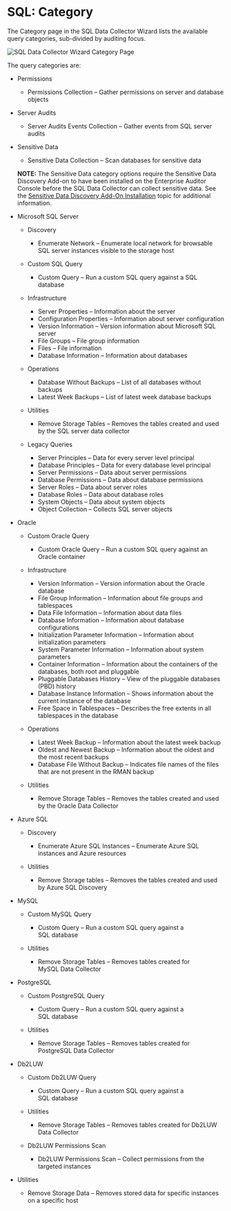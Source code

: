 # SQL: Category

The Category page in the SQL Data Collector Wizard lists the available query categories, sub-divided
by auditing focus.

![SQL Data Collector Wizard Category Page](/img/versioned_docs/accessanalyzer_11.6/accessanalyzer/admin/datacollector/adinventory/category.webp)

The query categories are:

- Permissions

    - Permissions Collection – Gather permissions on server and database objects

- Server Audits

    - Server Audits Events Collection – Gather events from SQL server audits

- Sensitive Data

    - Sensitive Data Collection – Scan databases for sensitive data

    **NOTE:** The Sensitive Data category options require the Sensitive Data Discovery Add-on to
    have been installed on the Enterprise Auditor Console before the SQL Data Collector can collect
    sensitive data. See the
    [Sensitive Data Discovery Add-On Installation](/docs/accessanalyzer/11.6/install/sensitivedatadiscovery/overview.md)
    topic for additional information.

- Microsoft SQL Server

    - Discovery

        - Enumerate Network – Enumerate local network for browsable SQL server instances visible to
          the storage host

    - Custom SQL Query

        - Custom Query – Run a custom SQL query against a SQL database

    - Infrastructure

        - Server Properties – Information about the server
        - Configuration Properties – Information about server configuration
        - Version Information – Version information about Microsoft SQL server
        - File Groups – File group information
        - Files – File information
        - Database Information – Information about databases

    - Operations

        - Database Without Backups – List of all databases without backups
        - Latest Week Backups – List of latest week database backups

    - Utilities

        - Remove Storage Tables – Removes the tables created and used by the SQL server data
          collector

    - Legacy Queries

        - Server Principles – Data for every server level principal
        - Database Principles – Data for every database level principal
        - Server Permissions – Data about server permissions
        - Database Permissions – Data about database permissions
        - Server Roles – Data about server roles
        - Database Roles – Data about database roles
        - System Objects – Data about system objects
        - Object Collection – Collects SQL server objects

- Oracle

    - Custom Oracle Query

        - Custom Oracle Query – Run a custom SQL query against an Oracle container

    - Infrastructure

        - Version Information – Version information about the Oracle database
        - File Group Information – Information about file groups and tablespaces
        - Data File Information – Information about data files
        - Database Information – Information about database configurations
        - Initialization Parameter Information – Information about initialization parameters
        - System Parameter Information – Information about system parameters
        - Container Information – Information about the containers of the databases, both root and
          pluggable
        - Pluggable Databases History – View of the pluggable databases (PBD) history
        - Database Instance Information – Shows information about the current instance of the
          database
        - Free Space in Tablespaces – Describes the free extents in all tablespaces in the database

    - Operations

        - Latest Week Backup – Information about the latest week backup
        - Oldest and Newest Backup – Information about the oldest and the most recent backups
        - Database File Without Backup – Indicates file names of the files that are not present in
          the RMAN backup

    - Utilities

        - Remove Storage Tables – Removes the tables created and used by the Oracle Data Collector

- Azure SQL

    - Discovery

        - Enumerate Azure SQL Instances – Enumerate Azure SQL instances and Azure resources

    - Utilities

        - Remove Storage tables – Removes the tables created and used by Azure SQL Discovery

- MySQL

    - Custom MySQL Query

        - Custom Query – Run a custom SQL query against a SQL database

    - Utilities

        - Remove Storage Tables – Removes tables created for MySQL Data Collector

- PostgreSQL

    - Custom PostgreSQL Query

        - Custom Query – Run a custom SQL query against a SQL database

    - Utilities

        - Remove Storage Tables – Removes tables created for PostgreSQL Data Collector

- Db2LUW

    - Custom Db2LUW Query

        - Custom Query – Run a custom SQL query against a SQL database

    - Utilities

        - Remove Storage Tables – Removes tables created for Db2LUW Data Collector

    - Db2LUW Permissions Scan

        - Db2LUW Permissions Scan – Collect permissions from the targeted instances

- Utilities

    - Remove Storage Data – Removes stored data for specific instances on a specific host

